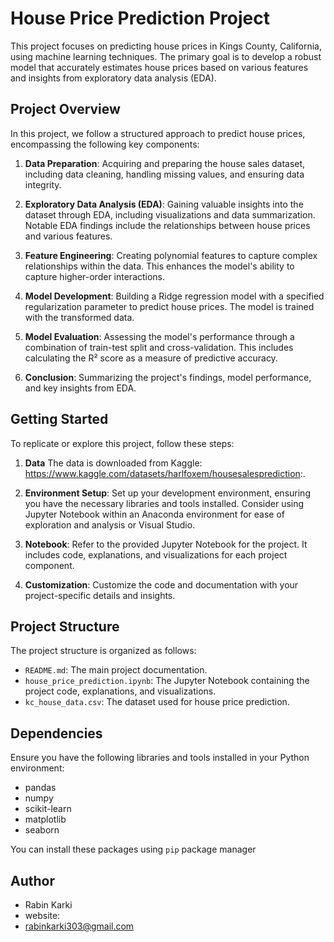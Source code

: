 # House Price Prediction Project

This project focuses on predicting house prices in Kings County, California, using machine learning techniques. The primary goal is to develop a robust model that accurately estimates house prices based on various features and insights from exploratory data analysis (EDA).

## Project Overview

In this project, we follow a structured approach to predict house prices, encompassing the following key components:

1. **Data Preparation**: Acquiring and preparing the house sales dataset, including data cleaning, handling missing values, and ensuring data integrity.

2. **Exploratory Data Analysis (EDA)**: Gaining valuable insights into the dataset through EDA, including visualizations and data summarization. Notable EDA findings include the relationships between house prices and various features.

3. **Feature Engineering**: Creating polynomial features to capture complex relationships within the data. This enhances the model's ability to capture higher-order interactions.

4. **Model Development**: Building a Ridge regression model with a specified regularization parameter to predict house prices. The model is trained with the transformed data.

5. **Model Evaluation**: Assessing the model's performance through a combination of train-test split and cross-validation. This includes calculating the R² score as a measure of predictive accuracy.

6. **Conclusion**: Summarizing the project's findings, model performance, and key insights from EDA.

## Getting Started

To replicate or explore this project, follow these steps:

1. **Data** The data is downloaded from Kaggle: https://www.kaggle.com/datasets/harlfoxem/housesalesprediction:.

2. **Environment Setup**: Set up your development environment, ensuring you have the necessary libraries and tools installed. Consider using Jupyter Notebook within an Anaconda environment for ease of exploration and analysis or Visual Studio.

3. **Notebook**: Refer to the provided Jupyter Notebook for the project. It includes code, explanations, and visualizations for each project component.

4. **Customization**: Customize the code and documentation with your project-specific details and insights.

## Project Structure

The project structure is organized as follows:

- `README.md`: The main project documentation.
- `house_price_prediction.ipynb`: The Jupyter Notebook containing the project code, explanations, and visualizations.
- `kc_house_data.csv`: The dataset used for house price prediction.

## Dependencies

Ensure you have the following libraries and tools installed in your Python environment:

- pandas
- numpy
- scikit-learn
- matplotlib
- seaborn

You can install these packages using `pip` package manager

## Author

- Rabin Karki
- website:
- rabinkarki303@gmail.com
